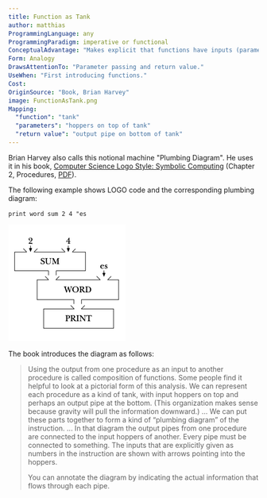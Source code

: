 ```yaml
---
title: Function as Tank
author: matthias
ProgrammingLanguage: any
ProgrammingParadigm: imperative or functional
ConceptualAdvantage: "Makes explicit that functions have inputs (parameters) and outputs (return value)."
Form: Analogy
DrawsAttentionTo: "Parameter passing and return value."
UseWhen: "First introducing functions."
Cost:
OriginSource: "Book, Brian Harvey"
image: FunctionAsTank.png
Mapping:
  "function": "tank"
  "parameters": "hoppers on top of tank"
  "return value": "output pipe on bottom of tank"
---
```


Brian Harvey also calls this notional machine "Plumbing Diagram".
He uses it in his book,
[Computer Science Logo Style: Symbolic Computing](https://mitpress.mit.edu/books/computer-science-logo-style-second-edition-volume-1)
(Chapter 2, Procedures, [PDF](https://people.eecs.berkeley.edu/~bh/pdf/v1ch02.pdf)).

The following example shows LOGO code and the corresponding plumbing diagram:

```logo
print word sum 2 4 "es
```

<img src="/assets/images/nm/FunctionAsTank.png" class="ui bordered image">

The book introduces the diagram as follows:

> Using the output from one procedure as an input to another procedure
> is called composition of functions.
> Some people find it helpful to look at a pictorial form of this analysis.
> We can represent each procedure as a kind of tank,
> with input hoppers on top and perhaps an output pipe at the bottom.
> (This organization makes sense because gravity will pull the information downward.)
> ...
> We can put these parts together to form a kind of “plumbing diagram” of the instruction.
> ...
> In that diagram the output pipes from one procedure
> are connected to the input hoppers of another.
> Every pipe must be connected to something.
> The inputs that are explicitly given as numbers in the instruction
> are shown with arrows pointing into the hoppers.
>
> You can annotate the diagram by indicating the actual information that flows through each pipe.
